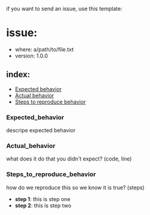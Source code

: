 if you want to send an issue, use this template:

# issue:
* where: a/path/to/file.txt
* version: 1.0.0

## index:
* [Expected behavior](#Expected_behavior)
* [Actual behavior](#Actual_behavior)
* [Steps to reproduce behavior](#Steps_to_reproduce_behavior)


### Expected_behavior

descripe expected behavior


### Actual_behavior

what does it do that you didn't expect? (code, line)


### Steps_to_reproduce_behavior

how do we reproduce this so we know it is true? (steps)
* **step 1**: this is step one
* **step 2**: this is step two
